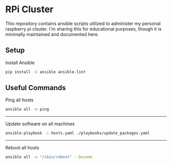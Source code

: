 # RPi Cluster

This repository contains ansible scripts utilized to administer my personal
raspberry pi clsuter. I'm sharing this for educational purposes, though it 
is minimally maintained and documented here.

## Setup

Install Ansible

```zsh
pip install -U ansible ansible-lint
```

## Useful Commands

Ping all hosts

```zsh
ansible all -m ping
```

----


Update software on all machines

```zsh
ansible-playbook -i hosts.yaml ./playbooks/update_packages.yaml
```

----

Reboot all hosts

```zsh
ansible all -a "/sbin/reboot" --become
```